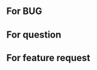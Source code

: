 <!--
感谢您能为我的博客提出一个议题。
但在您提交议题之前，我不得不提醒您要尽可能的按照下面的格式提交，这样可以达到最好的效果。
-->

## For BUG

<!--
 1. BUG描述
 2. 修改的具体建议
 3. 更多你认为对我修复BUG有帮助的信息
-->

<!-- 如果您找到了某处Markdown的渲染错误，欢迎选择BUG的格式进行反馈！
-->

## For question

<!-- Question description -->

## For feature request

<!-- Feature description -->
